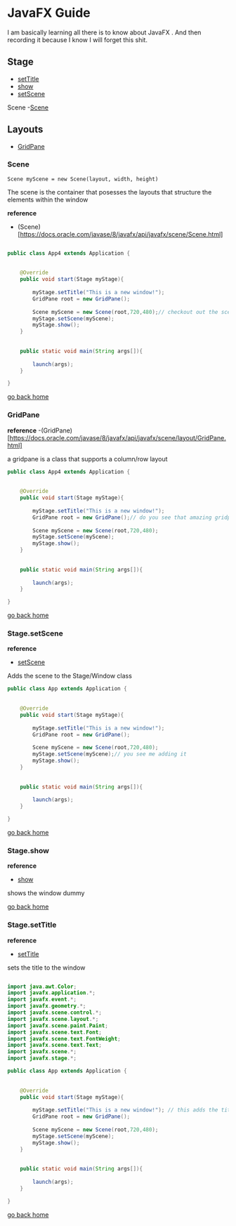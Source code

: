 # JavaFX Guide

I am basically learning all there is to know about JavaFX
. And then  recording it because I know I will forget this 
shit.

## Stage 

- [setTitle][stage-title]
- [show][stage-show]
- [setScene][stage-scene]

Scene
-[Scene][scene]


## Layouts 
- [GridPane][grid]


[scene]:#scene
[grid]:#gridpane
[stage-scene]:#stage.setscene
[stage-show]:#stage.show
[home]:#javafx-guide
[stage-title]:#stage.settitle

### Scene

`Scene myScene = new Scene(layout, width, height)`

The scene is the container that posesses the layouts that structure 
the elements within the window



**reference**

- (Scene)[https://docs.oracle.com/javase/8/javafx/api/javafx/scene/Scene.html]

```java

public class App4 extends Application {
	
	
	@Override
	public void start(Stage myStage){
		
		myStage.setTitle("This is a new window!");
		GridPane root = new GridPane();
		
		Scene myScene = new Scene(root,720,480);// checkout out the scene
		myStage.setScene(myScene);
		myStage.show();
	}
	
	
	public static void main(String args[]){
		
		launch(args);
	}

}


```

[go back home][home]

### GridPane

**reference**
-(GridPane)[https://docs.oracle.com/javase/8/javafx/api/javafx/scene/layout/GridPane.html]

a gridpane is a class that supports a column/row layout

```java
public class App4 extends Application {
	
	
	@Override
	public void start(Stage myStage){
		
		myStage.setTitle("This is a new window!");
		GridPane root = new GridPane();// do you see that amazing gridpane?
		
		Scene myScene = new Scene(root,720,480);
		myStage.setScene(myScene);
		myStage.show();
	}
	
	
	public static void main(String args[]){
		
		launch(args);
	}

}

```

[go back home][home]

### Stage.setScene 

**reference**
- [setScene](https://docs.oracle.com/javase/8/javafx/api/javafx/stage/Stage.html#setScene-javafx.scene.Scene-)

Adds the scene to the Stage/Window class

```java
public class App extends Application {
	
	
	@Override
	public void start(Stage myStage){
		
		myStage.setTitle("This is a new window!");
		GridPane root = new GridPane();
		
		Scene myScene = new Scene(root,720,480);
		myStage.setScene(myScene);// you see me adding it
		myStage.show();
	}
	
	
	public static void main(String args[]){
		
		launch(args);
	}

}
```

[go back home][home]

### Stage.show

**reference**
- [show](https://docs.oracle.com/javase/8/javafx/api/javafx/stage/Stage.html#show--)

shows the window dummy

[go back home][home]


### Stage.setTitle

**reference** 
- [setTitle](https://docs.oracle.com/javase/8/javafx/api/javafx/stage/Stage.html#setTitle-java.lang.String-) 

sets the title to the window

```java

import java.awt.Color;
import javafx.application.*;
import javafx.event.*;
import javafx.geometry.*;
import javafx.scene.control.*;
import javafx.scene.layout.*;
import javafx.scene.paint.Paint;
import javafx.scene.text.Font;
import javafx.scene.text.FontWeight;
import javafx.scene.text.Text;
import javafx.scene.*;
import javafx.stage.*;

public class App extends Application {
	
	
	@Override
	public void start(Stage myStage){
		
		myStage.setTitle("This is a new window!"); // this adds the title to the window
		GridPane root = new GridPane();
		
		Scene myScene = new Scene(root,720,480);
		myStage.setScene(myScene);
		myStage.show();
	}
	
	
	public static void main(String args[]){
		
		launch(args);
	}

}

```

[go back home][home]